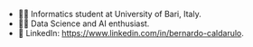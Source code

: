 - 👨‍🎓 Informatics student at University of Bari, Italy.
- 👨‍💻 Data Science and AI enthusiast.
- 🚀 LinkedIn: https://www.linkedin.com/in/bernardo-caldarulo.

<!---
bernardocaldarulo/bernardocaldarulo is a ✨ special ✨ repository because its `README.md` (this file) appears on your GitHub profile.
You can click the Preview link to take a look at your changes.
--->
